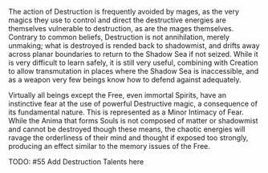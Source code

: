 The action of Destruction is frequently avoided by mages, as the very magics they use to control and direct the destructive energies are themselves vulnerable to destruction, as are the mages themselves. Contrary to common beliefs, Destruction is not annihilation, merely unmaking; what is destroyed is rended back to shadowmist, and drifts away across planar boundaries to return to the Shadow Sea if not seized. While it is very difficult to learn safely, it is still very useful, combining with Creation to allow transmutation in places where the Shadow Sea is inaccessible, and as a weapon very few beings know how to defend against adequately.

Virtually all beings except the Free, even immortal Spirits, have an instinctive fear at the use of powerful Destructive magic, a consequence of its fundamental nature. This is represented as a Minor Intimacy of Fear. While the Anima that forms Souls is not composed of matter or shadowmist and cannot be destroyed though these means, the chaotic energies will ravage the orderliness of their mind and thought if exposed too strongly, producing an effect similar to the memory issues of the Free.

TODO: #55 Add Destruction Talents here